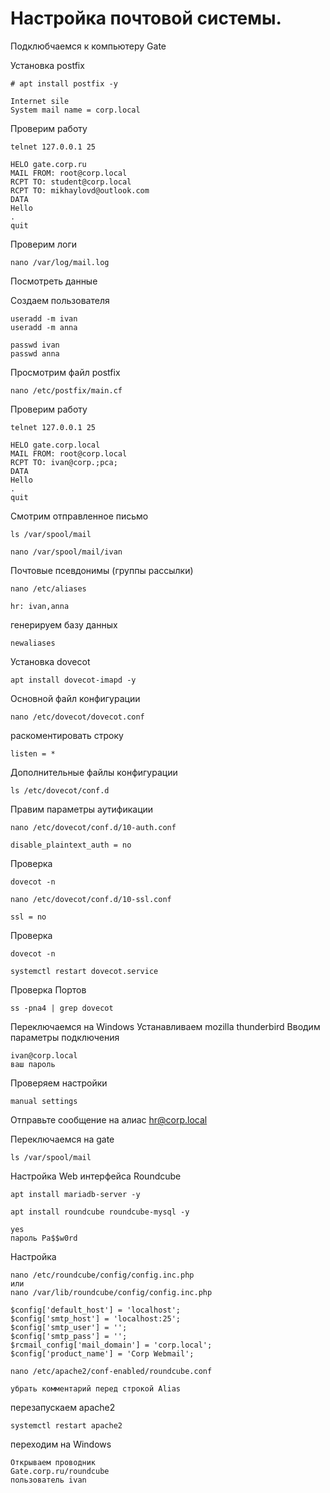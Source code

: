 # Настройка почтовой системы.


Подклюбчаемся к компьютеру Gate

Установка postfix

```
# apt install postfix -y
```
```
Internet sile
System mail name = corp.local
```

Проверим работу

```
telnet 127.0.0.1 25
```
```
HELO gate.corp.ru
MAIL FROM: root@corp.local
RCPT TO: student@corp.local
RCPT TO: mikhaylovd@outlook.com
DATA
Hello
.
quit
```

Проверим логи

```
nano /var/log/mail.log
```
Посмотреть данные

Создаем пользователя

```
useradd -m ivan
useradd -m anna
```
```
passwd ivan
passwd anna
```

Просмотрим файл postfix
```
nano /etc/postfix/main.cf
```
Проверим работу

```
telnet 127.0.0.1 25
```
```
HELO gate.corp.local
MAIL FROM: root@corp.local
RCPT TO: ivan@corp.;pca;
DATA
Hello
.
quit
```
Смотрим отправленное письмо
```
ls /var/spool/mail
```
```
nano /var/spool/mail/ivan
```
Почтовые псевдонимы (группы рассылки)

```
nano /etc/aliases
```
```
hr: ivan,anna
```
генерируем базу данных

```
newaliases
```

Установка dovecot

```
apt install dovecot-imapd -y
```

Основной файл конфигурации

```
nano /etc/dovecot/dovecot.conf
```
раскоментировать строку
```
listen = *
```

Дополнительные файлы конфигурации

```
ls /etc/dovecot/conf.d
```
Правим параметры аутификации

```
nano /etc/dovecot/conf.d/10-auth.conf
```
```
disable_plaintext_auth = no
```
Проверка 

```
dovecot -n
```

```
nano /etc/dovecot/conf.d/10-ssl.conf
```
```
ssl = no 
```
Проверка 

```
dovecot -n
```
```
systemctl restart dovecot.service
```
Проверка Портов
```
ss -pna4 | grep dovecot
```

Переключаемся на Windows 
Устанавливаем mozilla thunderbird
Вводим параметры подключения
```
ivan@corp.local
ваш пароль
```
Проверяем настройки
```
manual settings
```
Отправьте сообщение на алиас hr@corp.local

Переключаемся на gate
```
ls /var/spool/mail
```


Настройка Web интерфейса Roundcube

```
apt install mariadb-server -y
```
```
apt install roundcube roundcube-mysql -y
```
```
yes
пароль Pa$$w0rd
```

Настройка
```
nano /etc/roundcube/config/config.inc.php
или
nano /var/lib/roundcube/config/config.inc.php
```
```
$config['default_host'] = 'localhost';
$config['smtp_host'] = 'localhost:25';
$config['smtp_user'] = '';
$config['smtp_pass'] = '';
$rcmail_config['mail_domain'] = 'corp.local';
$config['product_name'] = 'Corp Webmail';

```
```
nano /etc/apache2/conf-enabled/roundcube.conf
```
```
убрать комментарий перед строкой Alias
```

перезапускаем apache2

```
systemctl restart apache2
```
переходим на Windows 

```
Открываем проводник
Gate.corp.ru/roundcube
пользователь ivan
```

